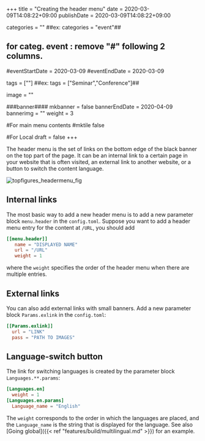 +++
title =  "Creating the header menu"
date = 2020-03-09T14:08:22+09:00
publishDate = 2020-03-09T14:08:22+09:00

categories = ""
##ex:  categories = "event"##
## for categ. event : remove "#" following 2 columns. ##
#eventStartDate = 2020-03-09
#eventEndDate = 2020-03-09

tags = [""]
##ex: tags = ["Seminar","Conference"]##

image = ""

###banner####
mkbanner = false
bannerEndDate = 2020-04-09
bannerimg = ""
weight = 3

#For main menu contents
#mktile false

#For Local
draft = false
+++

<!--#### 3. Change the header menu.-->

The header menu is the set of links on the bottom edge of the black banner on the top part of the page. It can be an internal link to a certain page in your website that is often visited, an external link to another website, or a button to switch the content language.

![topfigures_headermenu_fig](/img/screenshots/topfigures_headermenu_fig.png)

## Internal links

The most basic way to add a new header menu is to add a new parameter block `menu.header` in the `config.toml`. Suppose you want to add a header menu entry for the content at `/URL`, you should add

```config.toml
[[menu.header]]
   name = "DISPLAYED NAME"
   url = "/URL"
   weight = 1
```

where the `weight` specifies the order of the header menu when there are multiple entries.


## External links

You can also add external links with small banners. Add a new parameter block `Params.exlink` in the `config.toml`:

```config.toml
[[Params.exlink]]
  url = "LINK"
  pass = "PATH TO IMAGES"
```


## Language-switch button

The link for switching languages is created by the parameter block `Languages.**.params`:

```config.toml
[Languages.en]
  weight = 1
[Languages.en.params]
  Language_name = "English"
```

The `weight` corresponds to the order in which the languages are placed, and the `Language_name` is the string that is displayed for the language. See also [Going global]({{< ref "features/build/multilingual.md" >}}) for an example.

